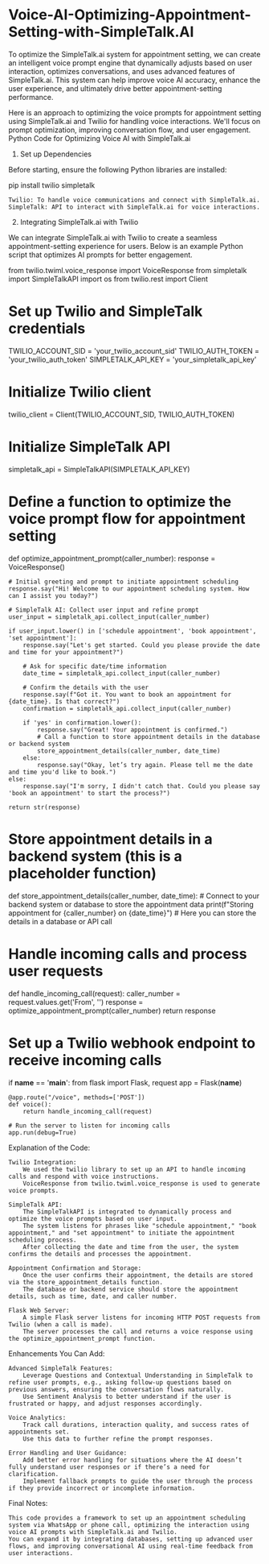 # Voice-AI-Optimizing-Appointment-Setting-with-SimpleTalk.AI
To optimize the SimpleTalk.ai system for appointment setting, we can create an intelligent voice prompt engine that dynamically adjusts based on user interaction, optimizes conversations, and uses advanced features of SimpleTalk.ai. This system can help improve voice AI accuracy, enhance the user experience, and ultimately drive better appointment-setting performance.

Here is an approach to optimizing the voice prompts for appointment setting using SimpleTalk.ai and Twilio for handling voice interactions. We'll focus on prompt optimization, improving conversation flow, and user engagement.
Python Code for Optimizing Voice AI with SimpleTalk.ai
1. Set up Dependencies

Before starting, ensure the following Python libraries are installed:

pip install twilio simpletalk

    Twilio: To handle voice communications and connect with SimpleTalk.ai.
    SimpleTalk: API to interact with SimpleTalk.ai for voice interactions.

2. Integrating SimpleTalk.ai with Twilio

We can integrate SimpleTalk.ai with Twilio to create a seamless appointment-setting experience for users. Below is an example Python script that optimizes AI prompts for better engagement.

from twilio.twiml.voice_response import VoiceResponse
from simpletalk import SimpleTalkAPI
import os
from twilio.rest import Client

# Set up Twilio and SimpleTalk credentials
TWILIO_ACCOUNT_SID = 'your_twilio_account_sid'
TWILIO_AUTH_TOKEN = 'your_twilio_auth_token'
SIMPLETALK_API_KEY = 'your_simpletalk_api_key'

# Initialize Twilio client
twilio_client = Client(TWILIO_ACCOUNT_SID, TWILIO_AUTH_TOKEN)

# Initialize SimpleTalk API
simpletalk_api = SimpleTalkAPI(SIMPLETALK_API_KEY)

# Define a function to optimize the voice prompt flow for appointment setting
def optimize_appointment_prompt(caller_number):
    response = VoiceResponse()

    # Initial greeting and prompt to initiate appointment scheduling
    response.say("Hi! Welcome to our appointment scheduling system. How can I assist you today?")
    
    # SimpleTalk AI: Collect user input and refine prompt
    user_input = simpletalk_api.collect_input(caller_number)
    
    if user_input.lower() in ['schedule appointment', 'book appointment', 'set appointment']:
        response.say("Let's get started. Could you please provide the date and time for your appointment?")
        
        # Ask for specific date/time information
        date_time = simpletalk_api.collect_input(caller_number)
        
        # Confirm the details with the user
        response.say(f"Got it. You want to book an appointment for {date_time}. Is that correct?")
        confirmation = simpletalk_api.collect_input(caller_number)
        
        if 'yes' in confirmation.lower():
            response.say("Great! Your appointment is confirmed.")
            # Call a function to store appointment details in the database or backend system
            store_appointment_details(caller_number, date_time)
        else:
            response.say("Okay, let’s try again. Please tell me the date and time you'd like to book.")
    else:
        response.say("I'm sorry, I didn't catch that. Could you please say 'book an appointment' to start the process?")
    
    return str(response)

# Store appointment details in a backend system (this is a placeholder function)
def store_appointment_details(caller_number, date_time):
    # Connect to your backend system or database to store the appointment data
    print(f"Storing appointment for {caller_number} on {date_time}")
    # Here you can store the details in a database or API call
    
# Handle incoming calls and process user requests
def handle_incoming_call(request):
    caller_number = request.values.get('From', '')
    response = optimize_appointment_prompt(caller_number)
    return response

# Set up a Twilio webhook endpoint to receive incoming calls
if __name__ == '__main__':
    from flask import Flask, request
    app = Flask(__name__)

    @app.route("/voice", methods=['POST'])
    def voice():
        return handle_incoming_call(request)

    # Run the server to listen for incoming calls
    app.run(debug=True)

Explanation of the Code:

    Twilio Integration:
        We used the twilio library to set up an API to handle incoming calls and respond with voice instructions.
        VoiceResponse from twilio.twiml.voice_response is used to generate voice prompts.

    SimpleTalk API:
        The SimpleTalkAPI is integrated to dynamically process and optimize the voice prompts based on user input.
        The system listens for phrases like "schedule appointment," "book appointment," and "set appointment" to initiate the appointment scheduling process.
        After collecting the date and time from the user, the system confirms the details and processes the appointment.

    Appointment Confirmation and Storage:
        Once the user confirms their appointment, the details are stored via the store_appointment_details function.
        The database or backend service should store the appointment details, such as time, date, and caller number.

    Flask Web Server:
        A simple Flask server listens for incoming HTTP POST requests from Twilio (when a call is made).
        The server processes the call and returns a voice response using the optimize_appointment_prompt function.

Enhancements You Can Add:

    Advanced SimpleTalk Features:
        Leverage Questions and Contextual Understanding in SimpleTalk to refine user prompts, e.g., asking follow-up questions based on previous answers, ensuring the conversation flows naturally.
        Use Sentiment Analysis to better understand if the user is frustrated or happy, and adjust responses accordingly.

    Voice Analytics:
        Track call durations, interaction quality, and success rates of appointments set.
        Use this data to further refine the prompt responses.

    Error Handling and User Guidance:
        Add better error handling for situations where the AI doesn’t fully understand user responses or if there’s a need for clarification.
        Implement fallback prompts to guide the user through the process if they provide incorrect or incomplete information.

Final Notes:

    This code provides a framework to set up an appointment scheduling system via WhatsApp or phone call, optimizing the interaction using voice AI prompts with SimpleTalk.ai and Twilio.
    You can expand it by integrating databases, setting up advanced user flows, and improving conversational AI using real-time feedback from user interactions.

